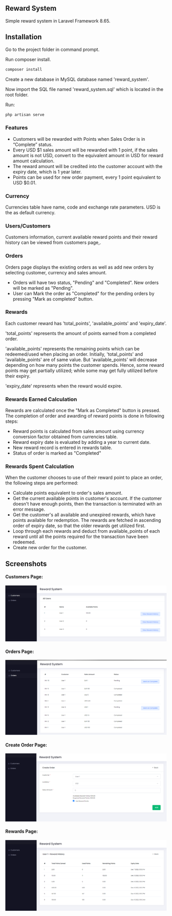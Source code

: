 ## Reward System

Simple reward system in Laravel Framework 8.65.

## Installation

Go to the project folder in command prompt.

Run composer install.

```bash
composer install
```

Create a new database in MySQL database named 'reward_system'.

Now import the SQL file named 'reward_system.sql' which is located in the root folder.

Run:

```bash
php artisan serve
```

### Features

- Customers will be rewarded with Points when Sales Order is in “Complete” status.
- Every USD $1 sales amount will be rewarded with 1 point, if the sales amount is not USD, convert to the equivalent amount in USD for reward   amount calculation.
- The reward amount will be credited into the customer account with the expiry date, which is 1 year later.
- Points can be used for new order payment, every 1 point equivalent to USD $0.01.

### Currency
Currencies table have name, code and exchange rate parameters. USD is the as default currency.

### Users/Customers
Customers information, current available reward points and their reward history can be viewed from customers page,.

### Orders

Orders page displays the existing orders as well as add new orders by selecting customer, currency and sales amount. 

<ul>
    <li>
        Orders will have two status, "Pending" and "Completed". New orders will be marked as "Pending".
    </li>
    <li>
        User can Mark the order as "Completed" for the pending orders by pressing "Mark as completed" button.
    </li>
</ul>

### Rewards
Each customer reward has 'total_points', 'available_points' and 'expiry_date'. 

'total_points' represents the amount of points earned from a completed order. 

'available_points' represents the remaining points which can be redeemed/used when placing an order. Initially, 'total_points' and 'available_points' are of same value. But 'available_points' will decrease depending on how many points the customer spends. Hence, some reward points may get partially utilized; while some may get fully utilized before their expiry.

'expiry_date' represents when the reward would expire.


### Rewards Earned Calculation
Rewards are calculated once the "Mark as Completed" button is pressed. The completion of order and awarding of reward points is done in following steps:

<ul>
    <li>
        Reward points is calculated from sales amount using currency conversion factor obtained from currencies table. 
    </li>
    <li>
        Reward expiry date is evaluated by adding a year to current date. 
    </li>
    <li>
        New reward record is entered in rewards table.
    </li>
    <li>
        Status of order is marked as "Completed"
    </li>
</ul>

### Rewards Spent Calculation

When the customer chooses to use of their reward point to place an order, the following steps are performed:

<ul>
    <li>
        Calculate points equivalent to order's sales amount. 
    </li>
    <li>
        Get the current available points in customer's account. If the customer doesn't have enough points, then the transaction is terminated with an error message.
    </li>
    <li>
       Get the customer's all available and unexpired rewards, which have points available for redemption. The rewards are fetched in ascending order of expiry date, so that the older rewards get utilized first.
    </li>
    <li>
        Loop through each rewards and deduct from available_points of each reward until all the points required for the transaction have been redeemed.
    </li>
    <li>
        Create new order for the customer.
    </li>
</ul>

## Screenshots


#### Customers Page:
![Customers Image 1](https://github.com/alsabaj/reward_system/blob/main/users.png)

#### Orders Page:
![Orders Image 2](https://github.com/alsabaj/reward_system/blob/main/orders.png)

#### Create Order Page:
![Create Order Image 2](https://github.com/alsabaj/reward_system/blob/main/create_order.png)

#### Rewards Page:
![Rewards Image 2](https://github.com/alsabaj/reward_system/blob/main/rewards.png)